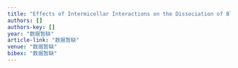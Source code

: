 ```yaml
---
title: "Effects of Intermicellar Interactions on the Dissociation of Block Copolymer Micelles: SANS and NMR Studies"
authors: []
authors-key: []
year: "数据暂缺"
article-link: "数据暂缺"
venue: "数据暂缺"
bibex: "数据暂缺"
---
```

